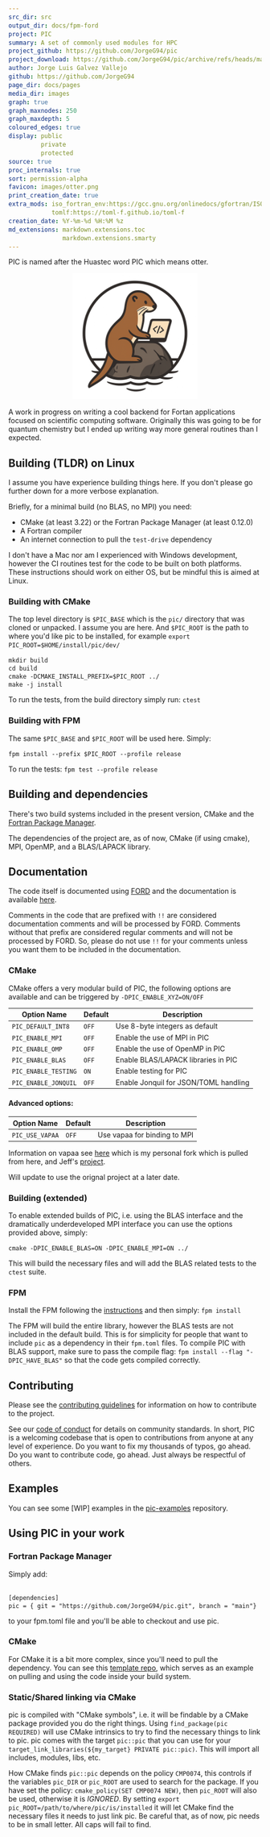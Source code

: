```yaml
---
src_dir: src
output_dir: docs/fpm-ford
project: PIC
summary: A set of commonly used modules for HPC
project_github: https://github.com/JorgeG94/pic
project_download: https://github.com/JorgeG94/pic/archive/refs/heads/main.zip
author: Jorge Luis Galvez Vallejo
github: https://github.com/JorgeG94
page_dir: docs/pages
media_dir: images
graph: true
graph_maxnodes: 250
graph_maxdepth: 5
coloured_edges: true
display: public
         private
         protected
source: true
proc_internals: true
sort: permission-alpha
favicon: images/otter.png
print_creation_date: true
extra_mods: iso_fortran_env:https://gcc.gnu.org/onlinedocs/gfortran/ISO_005fFORTRAN_005fENV.html
            tomlf:https://toml-f.github.io/toml-f
creation_date: %Y-%m-%d %H:%M %z
md_extensions: markdown.extensions.toc
               markdown.extensions.smarty
---
```


PIC is named after the Huastec word PIC which means otter.

<p align="center">
  <img src="./media/pic_logo.png" alt="Otter coding logo" title="Project logo" width="250">
</p>

A work in progress on writing a cool backend for Fortan applications focused on scientific computing software. Originally this was going
to be for quantum chemistry but I ended up writing way more general routines than I expected.

## Building (TLDR) on Linux

I assume you have experience building things here. If you don't please go further down for a more verbose explanation.

Briefly, for a minimal build (no BLAS, no MPI)  you need:

- CMake (at least 3.22) or the Fortran Package Manager (at least 0.12.0)
- A Fortran compiler
- An internet connection to pull the `test-drive` dependency

I don't have a Mac nor am I experienced with Windows development, however the CI routines test for the code to be built on both platforms. These instructions
should work on either OS, but be mindful this is aimed at Linux.

### Building with CMake

The top level directory is `$PIC_BASE` which is the `pic/` directory that was cloned or unpacked. I assume you are here. And
`$PIC_ROOT` is the path to where you'd like pic to be installed, for example `export PIC_ROOT=$HOME/install/pic/dev/`

```
mkdir build
cd build
cmake -DCMAKE_INSTALL_PREFIX=$PIC_ROOT ../
make -j install
```

To run the tests, from the build directory simply run: `ctest`

### Building with FPM

The same `$PIC_BASE` and `$PIC_ROOT` will be used here. Simply:

```
fpm install --prefix $PIC_ROOT --profile release
```

To run the tests: `fpm test --profile release`


## Building and dependencies

There's two build systems included in the present version, CMake and the [Fortran Package Manager](https://fpm.fortran-lang.org/index.html).

The dependencies of the project are, as of now, CMake (if using cmake), MPI, OpenMP, and a BLAS/LAPACK library.

## Documentation

The code itself is documented using [FORD](https://forddocs.readthedocs.io/en/stable/) and the documentation is available [here](https://jorgeg94.github.io/pic/).

Comments in the code that are prefixed with `!!` are considered documentation comments and will be processed by FORD. Comments without that prefix are considered regular comments and will not be processed by FORD. So, please do not use `!!` for your comments unless you want them to be included in the documentation.

### CMake

CMake offers a very modular build of PIC, the following options are available and can be triggered by `-DPIC_ENABLE_XYZ=ON/OFF`

| Option Name            | Default | Description                                |
|------------------------|---------|--------------------------------------------|
| `PIC_DEFAULT_INT8`     | `OFF`   | Use 8-byte integers as default             |
| `PIC_ENABLE_MPI`       | `OFF`   | Enable the use of MPI in PIC               |
| `PIC_ENABLE_OMP`       | `OFF`   | Enable the use of OpenMP in PIC            |
| `PIC_ENABLE_BLAS`      | `OFF`   | Enable BLAS/LAPACK libraries in PIC        |
| `PIC_ENABLE_TESTING`   | `ON`    | Enable testing for PIC                     |
| `PIC_ENABLE_JONQUIL`   | `OFF`   | Enable Jonquil for JSON/TOML handling      |

#### Advanced options:

| Option Name            | Default | Description                                |
|------------------------|---------|--------------------------------------------|
| `PIC_USE_VAPAA`        | `OFF`   | Use vapaa for binding to MPI               |

Information on vapaa see [here](https://github.com/JorgeG94/vapaa/tree/main) which is my
personal fork which is pulled from here, and Jeff's [project](https://github.com/jeffhammond/vapaa).

Will update to use the orignal project at a later date.


### Building (extended)

To enable extended builds of PIC, i.e. using the BLAS interface and the dramatically underdeveloped MPI interface you can use the
options provided above, simply:

```
cmake -DPIC_ENABLE_BLAS=ON -DPIC_ENABLE_MPI=ON ../
```

This will build the necessary files and will add the BLAS related tests to the `ctest` suite.

### FPM

Install the FPM following the [instructions](https://fpm.fortran-lang.org/install/index.html#install) and then simply: `fpm install`

The FPM will build the entire library, however the BLAS tests are not included in the default build. This is for simplicity for people
that want to include `pic` as a dependency in their `fpm.toml` files. To compile PIC with BLAS support, make sure to pass the compile flag:
`fpm install --flag "-DPIC_HAVE_BLAS"` so that the code gets compiled correctly.

## Contributing

Please see the [contributing guidelines](https://jorgeg94.github.io/pic/page/contributing.html) for information on how to contribute to the project.

See our [code of conduct](CODE_OF_CONDUCT.md) for details on community standards. In short, PIC is a welcoming codebase that is open to contributions
from anyone at any level of experience. Do you want to fix my thousands of typos, go ahead. Do you want to contribute code, go ahead. Just always
be respectful of others.

## Examples

You can see some [WIP] examples in the [pic-examples](https://github.com/JorgeG94/pic_examples) repository.

## Using PIC in your work

### Fortran Package Manager

Simply add:
```

[dependencies]
pic = { git = "https://github.com/JorgeG94/pic.git", branch = "main"}
```

to your fpm.toml file and you'll be able to checkout and use pic.

### CMake

For CMake it is a bit more complex, since you'll need to pull the dependency. You can see this [template repo](https://github.com/JorgeG94/pic-app-sample), which
serves as an example on pulling and using the code inside your build system.

### Static/Shared linking via CMake

pic is compiled with "CMake symbols", i.e. it will be findable by a CMake package provided you do the right things. Using
`find_package(pic REQUIRED)` will use CMake intrinsics to try to find the necessary things to link to pic. pic comes with the
target `pic::pic` that you can use for your `target_link_libraries(${my_target} PRIVATE pic::pic)`. This will import
all includes, modules, libs, etc.

How CMake finds `pic::pic` depends on the policy `CMP0074`, this controls if the variables `pic_DIR` or `pic_ROOT` are used
to search for the package. If you have set the policy: `cmake_policy(SET CMP0074 NEW)`, then `pic_ROOT` will also be used,
otherwise it is *IGNORED*. By setting `export pic_ROOT=/path/to/where/pic/is/installed` it will let CMake find the
necessary files it needs to just link pic. Be careful that, as of now, pic needs to be in small letter. All caps will fail to
find.
